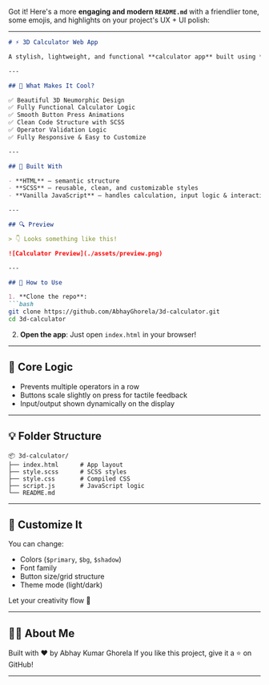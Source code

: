 Got it! Here's a more **engaging and modern `README.md`** with a friendlier tone, some emojis, and highlights on your project's UX + UI polish:

---

````markdown
# ⚡ 3D Calculator Web App

A stylish, lightweight, and functional **calculator app** built using **HTML**, **SCSS**, and **JavaScript** — designed with a smooth 3D soft UI for a modern user experience.

---

## 🎯 What Makes It Cool?

✅ Beautiful 3D Neumorphic Design  
✅ Fully Functional Calculator Logic  
✅ Smooth Button Press Animations  
✅ Clean Code Structure with SCSS  
✅ Operator Validation Logic
✅ Fully Responsive & Easy to Customize

---

## 🧱 Built With

- **HTML** – semantic structure  
- **SCSS** – reusable, clean, and customizable styles  
- **Vanilla JavaScript** – handles calculation, input logic & interaction

---

## 🔍 Preview

> 👇 Looks something like this!

![Calculator Preview](./assets/preview.png)

---

## 🚀 How to Use

1. **Clone the repo**:
```bash
git clone https://github.com/AbhayGhorela/3d-calculator.git
cd 3d-calculator
````

2. **Open the app**:
   Just open `index.html` in your browser!

---

## 🧠 Core Logic

* Prevents multiple operators in a row
* Buttons scale slightly on press for tactile feedback
* Input/output shown dynamically on the display

---

## 💡 Folder Structure

```
📦 3d-calculator/
├── index.html      # App layout
├── style.scss      # SCSS styles
├── style.css       # Compiled CSS
├── script.js       # JavaScript logic
└── README.md
```

---

## 📌 Customize It

You can change:

* Colors (`$primary`, `$bg`, `$shadow`)
* Font family
* Button size/grid structure
* Theme mode (light/dark)

Let your creativity flow 💫

---

## 🙋‍♂️ About Me

Built with ❤️ by Abhay Kumar Ghorela
If you like this project, give it a ⭐ on GitHub!

---


